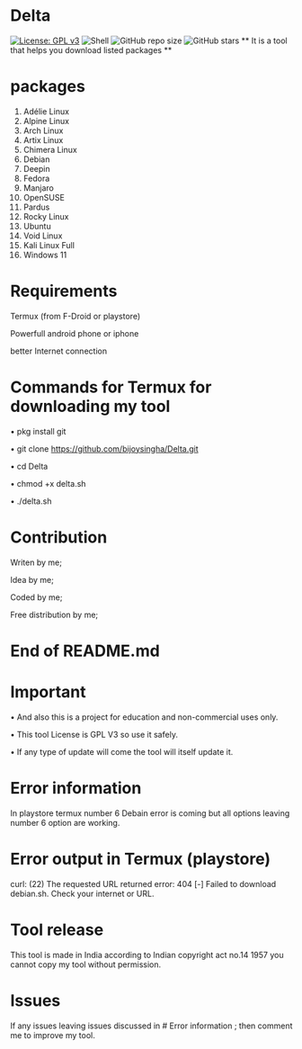 # Delta 
[![License: GPL v3](https://img.shields.io/badge/License-GPLv3-blue.svg)](LICENSE)
![Shell](https://img.shields.io/badge/language-shell-green)
![GitHub repo size](https://img.shields.io/github/repo-size/bijoysingha/Delta)
![GitHub stars](https://img.shields.io/github/stars/bijoysingha/Delta?style=social)
** It is a tool that helps you download listed packages **

# packages 
 1. Adélie Linux
  2. Alpine Linux
  3. Arch Linux
  4. Artix Linux
  5. Chimera Linux
  6. Debian
  7. Deepin
  8. Fedora
  9. Manjaro
 10. OpenSUSE
 11. Pardus
 12. Rocky Linux
 13. Ubuntu
 14. Void Linux
 15. Kali Linux Full
 16. Windows 11

# Requirements 
<p>Termux (from F-Droid or playstore)</p>
<p>Powerfull android phone or iphone</p>
<p>better Internet connection</p>

# Commands for Termux for downloading my tool
• pkg install git

• git clone https://github.com/bijoysingha/Delta.git

• cd Delta

• chmod +x delta.sh

• ./delta.sh

# Contribution 
Writen by me;

Idea by me;

Coded by me;

Free distribution by me;

# End of README.md

# Important 
• And also this is a project for education and non-commercial uses only.

• This tool License is GPL V3 so use it safely.

• If any type of update will come the tool will itself update it.

# Error information 
In playstore termux number 6 Debain error is coming but all options leaving number 6 option are working.

# Error output in Termux (playstore)
curl: (22) The requested URL returned error: 404
[-] Failed to download debian.sh. Check your internet or URL.

# Tool release 
This tool is made in India according to Indian copyright act no.14 1957 you cannot copy my tool without permission. 

# Issues 
If any issues leaving issues discussed in # Error information ; then comment me to improve my tool.
